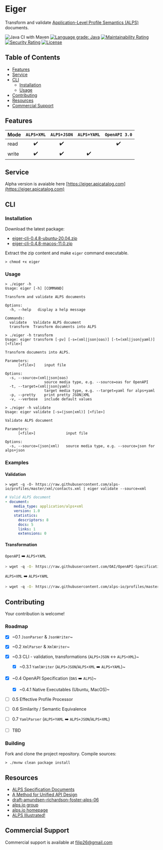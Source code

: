 # Eiger

Transform and validate [Application-Level Profile Semantics (ALPS)](https://tools.ietf.org/html/draft-amundsen-richardson-foster-alps-06) documents.

![Java CI with Maven](https://github.com/filip26/eiger/workflows/Java%20CI%20with%20Maven/badge.svg)
[![Language grade: Java](https://img.shields.io/lgtm/grade/java/g/filip26/alps-cli.svg?logo=lgtm&logoWidth=18)](https://lgtm.com/projects/g/filip26/alps-cli/context:java)
[![Maintainability Rating](https://sonarcloud.io/api/project_badges/measure?project=alps-cli&metric=sqale_rating)](https://sonarcloud.io/dashboard?id=alps-cli)
[![Security Rating](https://sonarcloud.io/api/project_badges/measure?project=alps-cli&metric=security_rating)](https://sonarcloud.io/dashboard?id=alps-cli)
[![License](https://img.shields.io/badge/License-Apache%202.0-blue.svg)](https://opensource.org/licenses/Apache-2.0)

## Table of Contents  
- [Features](#features)
- [Service](#service)
- [CLI](#cli)
  - [Installation](#installation)
  - [Usage](#usage)
- [Contributing](#contributing)  
- [Resources](#resources)  
- [Commercial Support](#commercial-support)

## Features

Mode | `ALPS+XML` | `ALPS+JSON` | `ALPS+YAML` | `OpenAPI 3.0`
--- | :---: | :---: | :---: | :---:
read |   :heavy_check_mark:  |  :heavy_check_mark:  | | :heavy_check_mark:  
write |  :heavy_check_mark:  |  :heavy_check_mark:  |  :heavy_check_mark:  |  

## Service

Alpha version is avaiable here [https://eiger.apicatalog.com](https://eiger.apicatalog.com)

## CLI

### Installation

Download the latest package:

- [eiger-cli-0.4.8-ubuntu-20.04.zip](https://bit.ly/3jb4LF0)
- [eiger-cli-0.4.8-macos-11.0.zip](https://bit.ly/3rkaTh1)

Extract the zip content and make `eiger` command executable.

```ShellSession
> chmod +x eiger
```

### Usage

```ShellSession
> ./eiger -h
Usage: eiger [-h] [COMMAND]

Transform and validate ALPS documents

Options:
  -h, --help   display a help message

Commands:
  validate   Validate ALPS document
  transform  Transform documents into ALPS
```

```ShellSession
> ./eiger -h transform
Usage: eiger transform [-pv] [-s=(xml|json|oas)] [-t=(xml|json|yaml)] [<file>]

Transform documents into ALPS.

Parameters:
      [<file>]    input file

Options:
  -s, --source=(xml|json|oas)
                  source media type, e.g. --source=oas for OpenAPI
  -t, --target=(xml|json|yaml)
                  target media type, e.g. --target=yaml for alps+yaml
  -p, --pretty    print pretty JSON|XML
  -v, --verbose   include default values

```

```ShellSession
> ./eiger -h validate
Usage: eiger validate [-s=(json|xml)] [<file>]

Validate ALPS document

Parameters:
      [<file>]              input file

Options:
  -s, --source=(json|xml)   source media type, e.g. --source=json for alps+json
```

### Examples

#### Validation

```ShellSession
> wget -q -O- https://raw.githubusercontent.com/alps-io/profiles/master/xml/contacts.xml | eiger validate --source=xml
```

```YAML
# Valid ALPS document
- document: 
    media_type: application/alps+xml
    version: 1.0
    statistics:
      descriptors: 8
      docs: 5
      links: 1
      extensions: 0
```

#### Transformation

`OpenAPI` :arrow_right: `ALPS+YAML`
```bash
> wget -q -O- https://raw.githubusercontent.com/OAI/OpenAPI-Specification/master/examples/v3.0/petstore.yaml | eiger transform --source=oas --target=yaml
```

`ALPS+XML` :arrow_right: `ALPS+YAML`
```bash
> wget -q -O- https://raw.githubusercontent.com/alps-io/profiles/master/xml/contacts.xml | eiger transform --source=xml --target=yaml
```

## Contributing

Your contribution is welcome!

### Roadmap

- [x] ~0.1 `JsonParser` & `JsonWriter`~
- [x] ~0.2 `XmlParser` & `XmlWriter`~
- [x] ~0.3 CLI - validation, transformations (`ALPS+JSON` :left_right_arrow: `ALPS+XML`)~
  - [x] ~0.3.1 `YamlWriter` (`ALPS+JSON`/`ALPS+XML` :arrow_right: `ALPS+YAML`)~
- [x] ~0.4 OpenAPI Specification (`OAS` :arrow_right: `ALPS`)~
  - [x] ~0.4.1 Native Executables (Ubuntu, MacOS)~
- [ ] 0.5 Effective Profile Processor
- [ ] 0.6 Similarity  / Semantic Equivalence
- [ ] 0.7 `YamlParser` (`ALPS+YAML` :arrow_right: `ALPS+JSON`/`ALPS+XML`)
- [ ] TBD


### Building

Fork and clone the project repository.
Compile sources:

```ShellSession
> ./mvnw clean package install
```

## Resources
- [ALPS Specification Documents](https://github.com/alps-io/spec)
- [A Method for Unified API Design](http://amundsen.com/talks/2020-04-goto-unified/index.html)
- [draft-amundsen-richardson-foster-alps-06](https://tools.ietf.org/html/draft-amundsen-richardson-foster-alps)
- [alps.io group](https://groups.google.com/g/alps-io)
- [alps.io homepage](http://alps.io/)
- [ALPS Illustrated!](https://bit.ly/3tZ42Mq)

## Commercial Support
Commercial support is available at filip26@gmail.com
